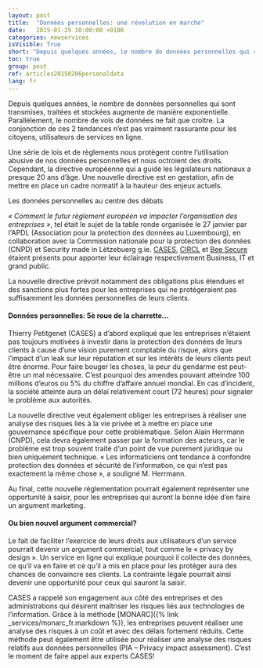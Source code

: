 ```yaml
---
layout: post
title:  "Données personnelles: une révolution en marche"
date:   2015-01-29 10:00:00 +0100
categories: newservices
isVisible: True
short: "Depuis quelques années, le nombre de données personnelles qui sont transmises, traitées et stockées augmente de manière exponentielle. Parallèlement, le nombre de vols de données ne fait que croître. La conjonction de ces 2 tendances n’est pas vraiment rassurante pour les citoyens, utilisateurs de services en ligne."
toc: true
group: post
ref: articles20150206personaldata
lang: fr
---
```

Depuis quelques années, le nombre de données personnelles qui sont transmises, traitées et stockées augmente de manière exponentielle. Parallèlement, le nombre de vols de données ne fait que croître. La conjonction de ces 2 tendances n’est pas vraiment rassurante pour les citoyens, utilisateurs de services en ligne.

Une série de lois et de règlements nous protègent contre l’utilisation abusive de nos données personnelles et nous octroient des droits. Cependant, la directive européenne qui a guidé les législateurs nationaux a presque 20 ans d’âge. Une nouvelle directive est en gestation, afin de mettre en place un cadre normatif à la hauteur des enjeux actuels.

Les données personnelles au centre des débats

*« Comment le futur règlement européen va impacter l’organisation des entreprises »*, tel était le sujet de la table ronde organisée le 27 janvier par l'APDL (Association pour la protection des données au Luxembourg), en collaboration avec la Commission nationale pour la protection des données (CNPD) et Security made in Lëtzebuerg g.ie. [CASES](https://cases.lu), [CIRCL](https://circl.lu) et [Bee Secure](https://www.bee-secure.lu/) étaient présents pour apporter leur éclairage respectivement Business, IT et grand public.

La nouvelle directive prévoit notamment des obligations plus étendues et des sanctions plus fortes pour les entreprises qui ne protégeraient pas suffisamment les données personnelles de leurs clients.

#### Données personnelles: 5è roue de la charrette...
Thierry Petitgenet (CASES) a d’abord expliqué que les entreprises n’étaient pas toujours motivées à investir dans la protection des données de leurs clients à cause d’une vision purement comptable du risque, alors que l’impact d’un leak sur leur réputation et sur les intérêts de leurs clients peut être énorme. Pour faire bouger les choses, la peur du gendarme est peut-être un mal nécessaire. C’est pourquoi des amendes pouvant atteindre 100 millions d’euros ou 5% du chiffre d’affaire annuel mondial. En cas d’incident, la société atteinte aura un délai relativement court (72 heures) pour signaler le problème aux autorités.

La nouvelle directive veut également obliger les entreprises à réaliser une analyse des risques liés à la vie privée et à mettre en place une gouvernance spécifique pour cette problématique. Selon Alain Herrmann (CNPD), cela devra également passer par la formation des acteurs, car le problème est trop souvent traité d’un point de vue purement juridique ou bien uniquement technique. « Les informaticiens ont tendance à confondre protection des données et sécurité de l’information, ce qui n’est pas exactement la même chose », a souligné M. Herrmann.

Au final, cette nouvelle réglementation pourrait également représenter une opportunité à saisir, pour les entreprises qui auront la bonne idée d’en faire un argument marketing.

#### Ou bien nouvel argument commercial?

Le fait de faciliter l’exercice de leurs droits aux utilisateurs d’un service pourrait devenir un argument commercial, tout comme le « privacy by design ». Un service en ligne qui explique pourquoi il collecte des données, ce qu’il va en faire et ce qu’il a mis en place pour les protéger aura des chances de convaincre ses clients. La contrainte légale pourrait ainsi devenir une opportunité pour ceux qui sauront la saisir.

CASES a rappelé son engagement aux côté des entreprises et des administrations qui désirent maîtriser les risques liés aux technologies de l’information. Grâce à la méthode [MONARC]({% link _services/monarc_fr.markdown %}), les entreprises peuvent réaliser une analyse des risques à un coût et avec des délais fortement réduits. Cette méthode peut également être utilisée pour réaliser une analyse des risques relatifs aux données personnelles (PIA – Privacy impact assessment). C’est le moment de faire appel aux experts CASES!
